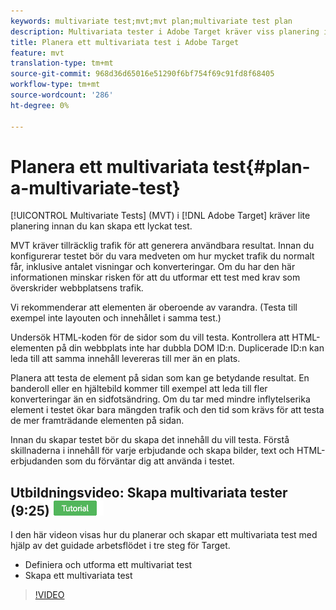 ```yaml
---
keywords: multivariate test;mvt;mvt plan;multivariate test plan
description: Multivariata tester i Adobe Target kräver viss planering innan du kan skapa ett lyckat test.
title: Planera ett multivariata test i Adobe Target
feature: mvt
translation-type: tm+mt
source-git-commit: 968d36d65016e51290f6bf754f69c91fd8f68405
workflow-type: tm+mt
source-wordcount: '286'
ht-degree: 0%

---
```



# Planera ett multivariata test{#plan-a-multivariate-test}

[!UICONTROL Multivariate Tests] (MVT) i [!DNL Adobe Target] kräver lite planering innan du kan skapa ett lyckat test.

MVT kräver tillräcklig trafik för att generera användbara resultat. Innan du konfigurerar testet bör du vara medveten om hur mycket trafik du normalt får, inklusive antalet visningar och konverteringar. Om du har den här informationen minskar risken för att du utformar ett test med krav som överskrider webbplatsens trafik.

Vi rekommenderar att elementen är oberoende av varandra. (Testa till exempel inte layouten och innehållet i samma test.)

Undersök HTML-koden för de sidor som du vill testa. Kontrollera att HTML-elementen på din webbplats inte har dubbla DOM ID:n. Duplicerade ID:n kan leda till att samma innehåll levereras till mer än en plats.

Planera att testa de element på sidan som kan ge betydande resultat. En banderoll eller en hjältebild kommer till exempel att leda till fler konverteringar än en sidfotsändring. Om du tar med mindre inflytelserika element i testet ökar bara mängden trafik och den tid som krävs för att testa de mer framträdande elementen på sidan.

Innan du skapar testet bör du skapa det innehåll du vill testa. Förstå skillnaderna i innehåll för varje erbjudande och skapa bilder, text och HTML-erbjudanden som du förväntar dig att använda i testet.

## Utbildningsvideo: Skapa multivariata tester (9:25) ![självstudiemärke](/help/assets/tutorial.png)

I den här videon visas hur du planerar och skapar ett multivariata test med hjälp av det guidade arbetsflödet i tre steg för Target.

* Definiera och utforma ett multivariat test
* Skapa ett multivariata test

>[!VIDEO](https://video.tv.adobe.com/v/17395)